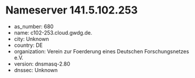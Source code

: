 # Nameserver 141.5.102.253

* as_number: 680
* name: c102-253.cloud.gwdg.de.
* city: Unknown
* country: DE
* organization: Verein zur Foerderung eines Deutschen Forschungsnetzes e.V.
* version: dnsmasq-2.80
* dnssec: Unknown
